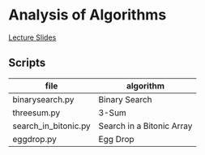 # Analysis of Algorithms
[Lecture Slides](https://d3c33hcgiwev3.cloudfront.net/_9e4b178fa46f2b27f7beefbc5b1d2727_14AnalysisOfAlgorithms.pdf?Expires=1677715200&Signature=HMOYkzWe1KDgFaHl-Oh7xnuTKeDOtHZe3Bvzlm3vhCCbCiGTAzCtUUn0xdxQDXQI9uXFtNdw3wv9L19Ukswx-C20hrmxgD3wFhFsPRZ~t6731lzRpdZ~gzimtSxQnH0Zp2SAMOP4RLdFEQX0spbZu5lt6hft-TkwewSgRvMzeD0_&Key-Pair-Id=APKAJLTNE6QMUY6HBC5A)

## Scripts
|file|algorithm|
|---|---|
|binarysearch.py|Binary Search|
|threesum.py|3-Sum|
|search_in_bitonic.py|Search in a Bitonic Array|
|eggdrop.py|Egg Drop|

